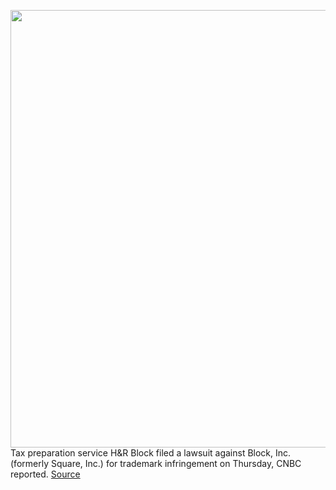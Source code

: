 <img src='https://cdn.vox-cdn.com/thumbor/A2JFBnyOwVOjF7OfbLW7Vhj3Ens=/0x0:3000x2000/1200x800/filters:focal(998x783:1478x1263)/cdn.vox-cdn.com/uploads/chorus_image/image/70286388/897291354.0.jpg' width='700px' /><br/>
Tax preparation service H&R Block filed a lawsuit against Block, Inc. (formerly Square, Inc.) for trademark infringement on Thursday, CNBC reported.
<a href='https://www.theverge.com/2021/12/17/22841182/square-block-hr-block-trademark-lawsuit-jack-dorsey'> Source <a/>